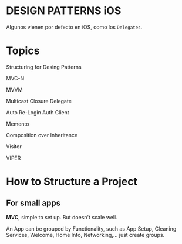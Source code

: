 # DESIGN PATTERNS iOS #

Algunos vienen por defecto en iOS, como los `Delegates`.


# Topics

Structuring for Desing Patterns

MVC-N

MVVM

Multicast Closure Delegate

Auto Re-Login Auth Client

Memento

Composition over Inheritance

Visitor

VIPER

# How to Structure a Project

## For small apps

**MVC**, simple to set up. But doesn't scale well.

An App can be grouped by Functionality, such as App Setup, Cleaning Services, Welcome, Home Info, Networking,... just create groups.

